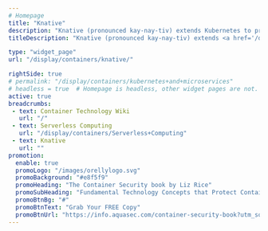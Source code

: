 ```yaml
---
# Homepage
title: "Knative"
description: "Knative (pronounced kay-nay-tiv) extends Kubernetes to provide a set of middleware components that are essential to build modern, source-centric, and container-based applications that can run anywhere: on premises, in the cloud, or even in a third-party data center. This page gathers resources about the basics of Knative, including tutorials and official documentation."
titleDescription: "Knative (pronounced kay-nay-tiv) extends <a href='/display/containers/Kubernetes+Helm+101'>Kubernetes </a> to provide a set of middleware components that are essential to build modern, source-centric, and container-based applications that can run anywhere: on premises, in the cloud, or even in a third-party data center. This page gathers resources about the basics of Knative, including tutorials and official documentation." 

type: "widget_page"
url: "/display/containers/knative/" 

rightSide: true 
# permalink: "/display/containers/kubernetes+and+microservices"
# headless = true  # Homepage is headless, other widget pages are not.
active: true
breadcrumbs:
 - text: Container Technology Wiki
   url: "/"
 - text: Serverless Computing
   url: "/display/containers/Serverless+Computing"
 - text: Knative
   url: ""
promotion:
  enable: true
  promoLogo: "/images/orellylogo.svg"
  promoBackground: "#e8f5f9"
  promoHeading: "The Container Security book by Liz Rice"
  promoSubHeading: "Fundamental Technology Concepts that Protect Containerized Applications"
  promoBtnBg: "#"
  promoBtnText: "Grab Your FREE Copy"
  promoBtnUrl: "https://info.aquasec.com/container-security-book?utm_source=wiki"
---
```


